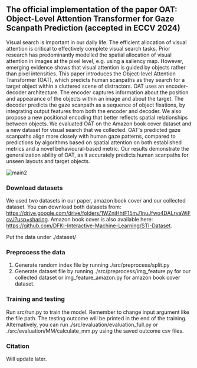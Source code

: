 ## The official implementation of the paper OAT: Object-Level Attention Transformer for Gaze Scanpath Prediction (accepted in ECCV 2024)

Visual search is important in our daily life. The efficient allocation of visual attention is critical to effectively complete visual search tasks. Prior research has predominantly modelled the spatial allocation of visual attention in images at the pixel level, e.g. using a saliency map. However, emerging evidence shows that visual attention is guided by objects rather than pixel intensities. This paper introduces the Object-level Attention Transformer (OAT), which predicts human scanpaths as they search for a target object within a cluttered scene of distractors. OAT uses an encoder-decoder architecture. The encoder captures information about the position and appearance of the objects within an image and about the target. The decoder predicts the gaze scanpath as a sequence of object fixations, by integrating output features from both the encoder and decoder. We also propose a new positional encoding that better reflects spatial relationships between objects. We evaluated OAT on the Amazon book cover dataset and a new dataset for visual search that we collected. OAT's predicted gaze scanpaths align more closely with human gaze patterns, compared to predictions by algorithms based on spatial attention on both established metrics and a novel behavioural-based metric. Our results demonstrate the generalization ability of OAT, as it accurately predicts human scanpaths for unseen layouts and target objects.

![main2](../../../../../../../Desktop/pics_update/main2.jpeg)

### Download datasets

We used two datasets in our paper, amazon book cover and our collected dataset. You can download both datasets from: https://drive.google.com/drive/folders/1WZnjHhtF15mJ1nuJfwo4DALryaWiFcvJ?usp=sharing. Amazon book cover is also available here: https://github.com/DFKI-Interactive-Machine-Learning/STI-Dataset.

Put the data under ./dataset/

### Preprocess the data

1. Generate random index file by running ./src/preprocess/split.py
2. Generate dataset file by running ./src/preprocess/img_feature.py for our collected dataset or img_feature_amazon.py for amazon book cover dataset.

### Training and testing

Run src/run.py to train the model. Remember to change input argument like the file path. The testing outcome will be printed in the end of the training. Alternatively, you can run ./src/evaluation/evaluation_full.py or ./src/evaluation/MM/calculate_mm.py using the saved outcome csv files.

### Citation

Will update later.


